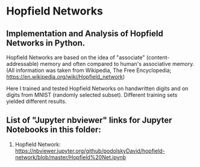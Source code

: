 # Hopfield Networks
## Implementation and Analysis of Hopfield Networks in Python.

Hopfield Networks are based on the idea of "associate" (content-addressable) memory and often compared to human's associative memory.
(All information was taken from Wikipedia, The Free Encyclopedia; https://en.wikipedia.org/wiki/Hopfield_network)

Here I trained and tested Hopfield Networks on handwritten digits and on digits from MNIST (randomly selected subset).
Different training sets yielded different results.

## List of "Jupyter nbviewer" links for Jupyter Notebooks in this folder:
1. Hopfield Network: https://nbviewer.jupyter.org/github/podolskyDavid/hopfield-network/blob/master/Hopfield%20Net.ipynb
